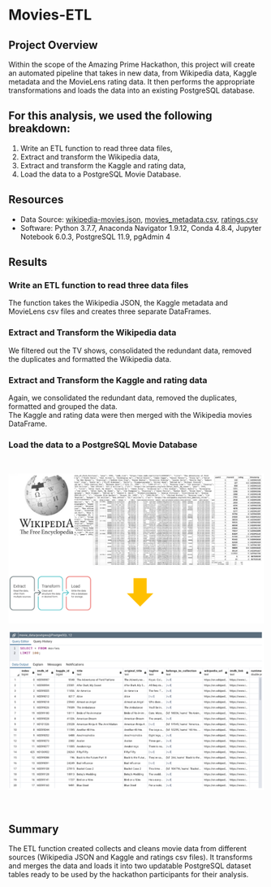 # Movies-ETL

## Project Overview
Within the scope of the Amazing Prime Hackathon, this project will create an automated pipeline that takes in new data, from Wikipedia data, Kaggle metadata and the MovieLens rating data. It then performs the appropriate transformations and loads the data into an existing PostgreSQL database.

For this analysis, we used the following breakdown:
--------------------------------------------------
1. Write an ETL function to read three data files,
2. Extract and transform the Wikipedia data,
3. Extract and transform the Kaggle and rating data,
4. Load the data to a PostgreSQL Movie Database.

## Resources
- Data Source: [wikipedia-movies.json](https://github.com/clondon0792/Movies-ETL/blob/main/Resources/wikipedia-movies.json), [movies_metadata.csv](https://github.com/clondon0792/Movies-ETL/blob/main/Resources/movies_metadata.csv), [ratings.csv](https://github.com/clondon0792/Movies-ETL/blob/main/Resources/ratings.csv)
- Software: Python 3.7.7, Anaconda Navigator 1.9.12, Conda 4.8.4, Jupyter Notebook 6.0.3, PostgreSQL 11.9, pgAdmin 4

## Results

### Write an ETL function to read three data files
The function takes the Wikipedia JSON, the Kaggle metadata and MovieLens csv files and creates three separate DataFrames.
<br/>

### Extract and Transform the Wikipedia data
We filtered out the TV shows, consolidated the redundant data, removed the duplicates and formatted the Wikipedia data.
<br/>

### Extract and Transform the Kaggle and rating data
Again, we consolidated the redundant data, removed the duplicates, formatted and grouped the data.\
The Kaggle and rating data were then merged with the Wikipedia movies DataFrame.

### Load the data to a PostgreSQL Movie Database
<br/>
<p align="center">
  <img src="https://github.com/clondon0792/Movies-ETL/blob/main/Resources/Wikipedia_data.PNG"> 
</p>
<p align="center">
  <img src="https://github.com/clondon0792/Movies-ETL/blob/main/Resources/movie_data.PNG"> 
</p>
<br/>

## Summary
The ETL function created collects and cleans movie data from different sources (Wikipedia JSON and Kaggle and ratings csv files). It transforms and merges the data and loads it into two updatable PostgreSQL dataset tables ready to be used by the hackathon participants for their analysis.

